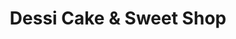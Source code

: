 ---
title: "Dessi Cake & Sweet Shop"
url: /birmingham/dessi-cake-and-sweet-shop/
shop: confectionery
---